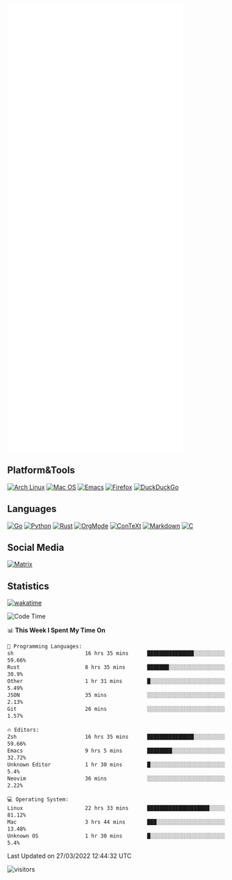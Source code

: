![Metrics](https://github.com/SteamedFish/SteamedFish/blob/master/github-metrics.svg)

## Platform&Tools

[![Arch Linux](https://img.shields.io/badge/ArchLinux-1793D1?logo=arch-linux&logoColor=fff&style=flat-square)](https://archlinux.org/)
[![Mac OS](https://img.shields.io/badge/MacOS-000000?style=flat-square&logo=macos&logoColor=F0F0F0)](https://www.apple.com/macos/)
[![Emacs](https://img.shields.io/badge/Emacs-%237F5AB6.svg?&style=flat-square&logo=gnu-emacs&logoColor=white)](https://www.gnu.org/software/emacs/)
[![Firefox](https://img.shields.io/badge/Firefox-FF7139?style=flat-square&logo=Firefox-Browser&logoColor=white)](https://firefox.com/)
[![DuckDuckGo](https://img.shields.io/badge/DuckDuckGo-DE5833?style=flat-square&logo=DuckDuckGo&logoColor=white)](https://duckduckgo.com/)

## Languages

[![Go](https://img.shields.io/badge/Golang-%2300ADD8.svg?style=flat-square&logo=go&logoColor=white)](https://golang.org/)
[![Python](https://img.shields.io/badge/Python-3670A0?style=flat-square&logo=python&logoColor=ffdd54)](https://www.python.org/)
[![Rust](https://img.shields.io/badge/Rust-%23000000.svg?style=flat-square&logo=rust&logoColor=white)](https://www.rust-lang.org/)
[![OrgMode](https://img.shields.io/badge/OrgMode-%23000000.svg?style=flat-square&logo=org&logoColor=white)](https://orgmode.org/)
[![ConTeXt](https://img.shields.io/badge/ConTeXt-%23008080.svg?style=flat-square&logo=latex&logoColor=white)](https://contextgarden.net/)
[![Markdown](https://img.shields.io/badge/MarkDown-%23000000.svg?style=flat-square&logo=markdown&logoColor=white)](https://daringfireball.net/projects/markdown/)
[![C](https://img.shields.io/badge/C-%2300599C.svg?style=flat-square&logo=c&logoColor=white)](https://www.iso.org/standard/74528.html)

## Social Media

[![Matrix](https://img.shields.io/badge/SteamedFish-2CA5E0?style=social&logo=matrix&logoColor=black)](https://matrix.to/#/@i:steamedfish.org)

## Statistics
[![wakatime](https://wakatime.com/badge/user/168280d6-fcf2-4b4f-ad3a-dc4612f35b38.svg)](https://wakatime.com/@168280d6-fcf2-4b4f-ad3a-dc4612f35b38)

<!--START_SECTION:waka-->
![Code Time](http://img.shields.io/badge/Code%20Time-1%2C700%20hrs%2025%20mins-blue)

📊 **This Week I Spent My Time On** 

```text
💬 Programming Languages: 
sh                       16 hrs 35 mins      ███████████████░░░░░░░░░░   59.66% 
Rust                     8 hrs 35 mins       ███████░░░░░░░░░░░░░░░░░░   30.9% 
Other                    1 hr 31 mins        █░░░░░░░░░░░░░░░░░░░░░░░░   5.49% 
JSON                     35 mins             ░░░░░░░░░░░░░░░░░░░░░░░░░   2.13% 
Git                      26 mins             ░░░░░░░░░░░░░░░░░░░░░░░░░   1.57%

🔥 Editors: 
Zsh                      16 hrs 35 mins      ███████████████░░░░░░░░░░   59.66% 
Emacs                    9 hrs 5 mins        ████████░░░░░░░░░░░░░░░░░   32.72% 
Unknown Editor           1 hr 30 mins        █░░░░░░░░░░░░░░░░░░░░░░░░   5.4% 
Neovim                   36 mins             ░░░░░░░░░░░░░░░░░░░░░░░░░   2.22%

💻 Operating System: 
Linux                    22 hrs 33 mins      ████████████████████░░░░░   81.12% 
Mac                      3 hrs 44 mins       ███░░░░░░░░░░░░░░░░░░░░░░   13.48% 
Unknown OS               1 hr 30 mins        █░░░░░░░░░░░░░░░░░░░░░░░░   5.4%

```


 Last Updated on 27/03/2022 12:44:32 UTC
<!--END_SECTION:waka-->

![visitors](https://visitor-badge.laobi.icu/badge?page_id=SteamedFish.SteamedFish)
